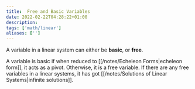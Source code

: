 ```yaml
---
title:  Free and Basic Variables
date: 2022-02-22T04:28:22+01:00
description: 
tags: ['math/linear']
aliases: ['']
---
```

A variable in a linear system can either be **basic**, or **free**.

A variable is basic if when reduced to [[/notes/Echeleon Forms|echeleon form]], it acts as a pivot. Otherwise, it is a free variable. If there are any free variables in a linear systems, it has got [[/notes/Solutions of Linear Systems|infinite solutions]].